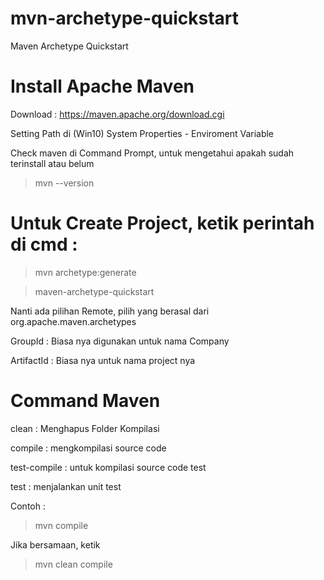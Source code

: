# mvn-archetype-quickstart
Maven Archetype Quickstart

# Install Apache Maven
Download : https://maven.apache.org/download.cgi

Setting Path di (Win10) System Properties - Enviroment Variable

Check maven di Command Prompt, untuk mengetahui apakah sudah terinstall atau belum
> mvn --version

# Untuk Create Project, ketik perintah di cmd : 
> mvn archetype:generate

> maven-archetype-quickstart

Nanti ada pilihan Remote, pilih yang berasal dari org.apache.maven.archetypes

GroupId : Biasa nya digunakan untuk nama Company

ArtifactId : Biasa nya untuk nama project nya

# Command Maven
clean : Menghapus Folder Kompilasi

compile : mengkompilasi source code 

test-compile : untuk kompilasi source code test

test : menjalankan unit test

Contoh :
> mvn compile

Jika bersamaan, ketik
> mvn clean compile
